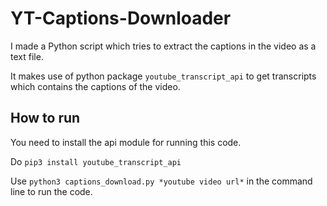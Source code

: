 # YT-Captions-Downloader

I made a Python script which tries to extract the captions in the video as a text file.

It makes use of python package `youtube_transcript_api` to get transcripts which contains the captions of the video.

## How to run
You need to install the api module for running this code. 

Do `pip3 install youtube_transcript_api`

Use `python3 captions_download.py *youtube video url*` in the command line to run the code.